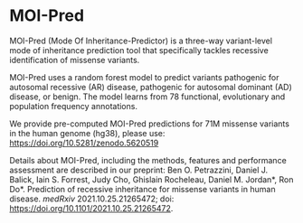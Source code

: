 # MOI-Pred

MOI-Pred (Mode Of Inheritance-Predictor) is a three-way variant-level mode of inheritance prediction tool that specifically tackles recessive identification of missense variants.

MOI-Pred uses a random forest model to predict variants pathogenic for autosomal recessive (AR) disease, pathogenic for autosomal dominant (AD) disease, or benign. The model learns from 78 functional, evolutionary and population frequency annotations.

We provide pre-computed MOI-Pred predictions for 71M missense variants in the human genome (hg38), please use: https://doi.org/10.5281/zenodo.5620519

Details about MOI-Pred, including the methods, features and performance assessment are described in our preprint: 
Ben O. Petrazzini, Daniel J. Balick, Iain S. Forrest, Judy Cho, Ghislain Rocheleau, Daniel M. Jordan*, Ron Do*. Prediction of recessive inheritance for missense variants in human disease. _medRxiv_ 2021.10.25.21265472; doi: https://doi.org/10.1101/2021.10.25.21265472.
